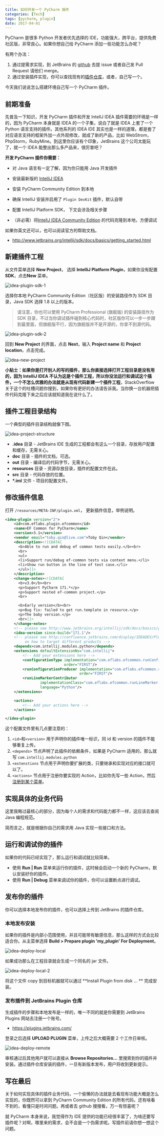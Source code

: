 ```yaml
---
title: 如何开发一个 PyCharm 插件
categories: [Tech]
tags: [pycharm, plugin]
date: 2017-04-01
---
```


PyCharm 是很多 Python 开发者优先选择的 IDE，功能强大，跨平台，提供免费社区版，非常良心。如果你想自己给 PyCharm 添加一些功能怎么办呢？

<!-- more -->

有两个办法：

1. 通过提需求实现，到 JetBrains 的 [github](https://github.com/JetBrains/intellij-community/) 去提 issue 或者自己发 Pull Request 请他们 merge。
2. 通过安装插件实现，你可以查找现有的[插件仓库](https://plugins.jetbrains.com/)，或者，自己写一个。

今天我们说说怎么搭建环境自己写一个 PyCharm 插件。

## 前期准备

先普及一下知识，开发 PyCharm 插件和开发 IntellJ IDEA 插件需要的环境是一样的，因为 PyCharm 本身就是 IDEA 的一个子集，说白了就是 IDEA 上套了一个 Python 语言支持的插件。其他系列的 IDEA IDE 其实也是一样的道理，都是套了对应语言支持的框架外加一点外观修改，就成了新的产品，比如 WebStrom，PhpStorm，RubyMine。到这里你应该有个印象，JetBrains 这个公司太能玩了，就一个 IDEA 能整出那么多产品来，很厉害吧？

**开发 PyCharm 插件你需要：**

- 对 Java 语言有一定了解，因为你只能用 Java 开发插件

- 安装最新版的 [IntelliJ IDEA](https://www.jetbrains.com/idea/)

- 安装 PyCharm Community Edition 到本地

- 确保 IntelliJ 安装并启用了 `Plugin DevKit` 插件，默认自带

- 配置 IntelliJ Platform SDK， 下文会涉及相关步骤

- （非必需）将[IntellJ IDEA Community Edition](https://github.com/JetBrains/intellij-community/) 的代码克隆到本地，方便调试

如果你英文还可以，也可以阅读官方的帮助文档。

- http://www.jetbrains.org/intellij/sdk/docs/basics/getting_started.html

## 新建插件工程

从文件菜单选择 **New Project**， 选择 **IntelliJ Platform Plugin**，如果你没有配置**SDK**，点击**New** 菜单。

![idea-plugin-sdk-1](https://raw.githubusercontent.com/tobyqin/img/master/idea-plugin-sdk-1.png)

选择你本地 PyCharm Community Edition（社区版）的安装路径作为 SDK 目录，Java SDK 选择 1.8 以上的版本。

> 请注意，你也可以使用 PyCharm Professional (旗舰版) 的安装路径作为 SDK 目录，不过当你调试插件碰到核心代码时，社区版你可以一步一步跟到最里面，但旗舰版不行，因为旗舰版并不是开源的，你拿不到源代码。

![idea-plugin-sdk-2](https://raw.githubusercontent.com/tobyqin/img/master/idea-plugin-sdk-2.png)

回到 **New Project** 的界面，点击 **Next**，输入 **Project name** 和 **Project location**，点击完成。

![idea-new-project](https://raw.githubusercontent.com/tobyqin/img/master/idea-new-project.png)

**小贴士：**如果你是打开别人的写的插件，那么你直接选择打开工程目录是没有用的，因为 IntelliJ IDEA 不认为这是个插件工程，所以你没法运行和调试这个插件，一个不怎么优雅的办法就是**从现有代码新建一个插件工程**，StackOverflow 关于这个的吐槽问题你搜到，如果你有更好的办法请告诉我。当你换一台机器把插件代码克隆下来之后应该就知道我在说什么了。

## 插件工程目录结构

一个典型的插件目录结构就像下图。

![idea-project-structure](https://raw.githubusercontent.com/tobyqin/img/master/idea-project-structure.png)

- **.idea** 目录 - JetBrains IDE 生成的工程都会有这么一个目录，存放用户配置和缓存，无需关心。
- **doc** 目录 - 插件的文档，可选。
- **out** 目录 - 编译后的代码字节，无需关心。
- **resources** 目录 - 资源存放目录，插件的配置文件在此。
- **src** 目录 - 代码存放的位置。
- **\*.iml** 文件 - 项目的配置文件。

## 修改插件信息

打开 `/resources/META-INF/plugin.xml`， 更新插件信息，举例说明。

```xml
<idea-plugin version="2">
    <id>com.eflabs.plugin.efcommon</id>
    <name>EF Common for PyCharm</name>
    <version>3.1</version>
    <vendor email="toby.qin@live.com">Toby Qin</vendor>
    <description><![CDATA[
      <b>Able to run and debug ef common tests easily.</b><br>
      <br>
      <ul>
      <li>Support run/debug ef-common tests via context menu.</li>
      <li>Show run button in the line of test case.</li>
      </ul>]]>
    </description>
    <change-notes><![CDATA[
      <b>v3.0</b><br>
      <p>Support PyCharm 171.*</p>
      <p>Support nested ef-common project.</p>
      <br>

      <b>Early version</b><br>
      <p>Bug fix: failed to get run.template in resource.</p>
      <p>The baby version.</p>
      <br>]]>
    </change-notes>
    <!-- please see http://www.jetbrains.org/intellij/sdk/docs/basics/getting_started/build_number_ranges.html for description -->
    <idea-version since-build="171.1"/>
    <!-- please see http://confluence.jetbrains.com/display/IDEADEV/Plugin+Compatibility+with+IntelliJ+Platform+Products
         on how to target different products -->
    <depends>com.intellij.modules.python</depends>
    <extensions defaultExtensionNs="com.intellij">
        <!-- Add your extensions here -->
        <configurationType implementation="com.eflabs.efcommon.runConfiguration.EfCommonConfigurationType"
                           order="FIRST"/>
        <runConfigurationProducer implementation="com.eflabs.efcommon.runConfiguration.EfCommonConfigurationProducer"
                                  order="FIRST"/>
        <runLineMarkerContributor
                implementationClass="com.eflabs.efcommon.runLineMarker.EfCommonRunLineMarkerContributor"
                language="Python"/>
    </extensions>

    <actions>
        <!-- Add your actions here -->
    </actions>

</idea-plugin>
```

这个配置文件里有几点要注意的：

1. `<id>`和`<version>` 用于声明你的插件唯一标识，同 id 和 version 的插件不能够重复上传。
2. `<depends>` 节点声明了此插件的依赖条件，如果是 PyCharm 适用的，那么就写 `com.intellij.modules.python`
3. `<extenstions` 节点用于声明你要扩展的类，只要继承和实现对应的接口就可以了。
4. `<actions>` 节点用于注册你要实现的 Action，比如你先写一些 Action，然后[注册到某个菜单](http://www.jetbrains.org/intellij/sdk/docs/basics/getting_started/creating_an_action.html)。

## 实现具体的业务代码

这里我略过最核心的部分，因为每个人的需求和代码能力都不一样，这应该去查阅 Java 编程规范。

简而言之，就是根据你自己的需求用 Java 实现一些接口和方法。

## 运行和调试你的插件

如果你的代码已经实现了，那么运行和调试就比较简单。

- 使用 **Run | Run** 菜单来运行你的插件，这时候会启动一个新的 PyCharm，默认安装好你的插件。
- 使用 **Run | Debug** 菜单来调试你的插件，你可以设置断点进行调试。

## 发布你的插件

你可以选择本地发布你的插件，也可以选择上传到 JetBrains 的插件仓库。

### 本地发布安装

如果你的插件是内部小范围使用，并且可能带有敏感信息，那么这样的方式会比较适合你。从主菜单选择 **Build > Prepare plugin 'my_plugin' For Deployment**。

![idea-deploy-local](https://raw.githubusercontent.com/tobyqin/img/master/idea-deploy-local.png)

如果成功那么在工程目录就会生成一个同名的 jar 文件。

![idea-deploy-local-2](https://raw.githubusercontent.com/tobyqin/img/master/idea-deploy-local-2.png)

将这个文件 copy 到目标机器就可以通过 **Install Plugin from disk ... ** 完成安装。

### 发布插件到 JetBrains Plugin 仓库

生成插件的步骤和本地发布是一样的，唯一不同的就是你需要到 JetBrains Plugins 网站去注册一个账号。

- https://plugins.jetbrains.com/

登录之后选择 **UPLOAD PLUGIN** 菜单，上传之后大概需要 2 个工作日审核。

![idea-deploy-remote](https://raw.githubusercontent.com/tobyqin/img/master/idea-deploy-remote.png)

审核通过后其他用户就可以直接从 **Browse Repositories...** 里搜索到你的插件并安装。通过插件仓库安装的插件，一旦有新版本发布，用户将收到更新提示。

## 写在最后

关于如何实现具体的插件业务代码，一个偷懒的办法就是去看现有功能大概是怎么实现的，你既然可以拿到 PyCharm Community Edition 的所有代码，还有啥看不到的，看懂只是时间问题。再或者去 github 搜搜看，万一有惊喜呢？

就 PyCharm 本身来说，我觉得作为 IDE 提供的功能已经很丰富了，为啥还要写插件呢？对啊，哪里来的需求，会不会是一个伪需求呢。写插件前请你想一想这个问题。
